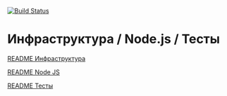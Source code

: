 [![Build Status](https://travis-ci.org/Udobnaja/lesson-4-5.svg?branch=master)](https://travis-ci.org/Udobnaja/lesson-4-5)

# Инфраструктура / Node.js / Тесты

[README Инфраструктура](./README.infrastructure)

[README Node JS](./README.nodeJS)

[README Тесты](./README.test)